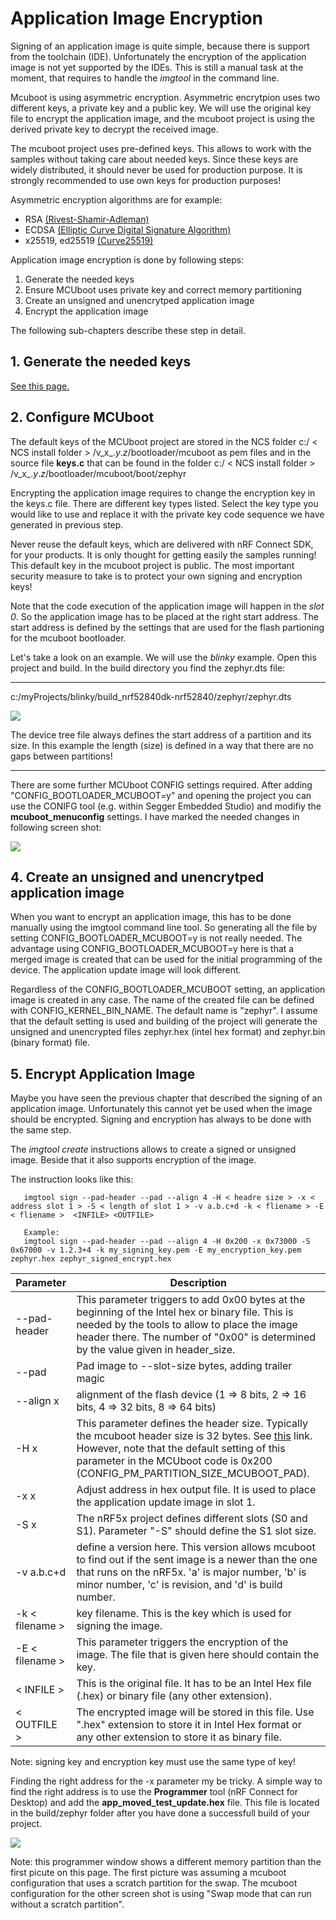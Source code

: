
# Application Image Encryption

Signing of an application image is quite simple, because there is support from the toolchain (IDE). Unfortunately the encryption of the application image is not yet supported by the IDEs. This is still a manual task at the moment, that requires to handle the _imgtool_ in the command line. 

Mcuboot is using asymmetric encryption. Asymmetric encrytpion uses two different keys, a private key and a public key. 
We will use the original key file to encrypt the application image, and the mcuboot project is using the derived private key to decrypt the received image.

The mcuboot project uses pre-defined keys. This allows to work with the samples without taking care about needed keys. 
Since these keys are widely distributed, it should never be used for production purpose. It is strongly recommended to use own keys for production purposes!

Asymmetric encryption algorithms are for example:
- RSA [(Rivest-Shamir-Adleman)](https://en.wikipedia.org/wiki/RSA_(cryptosystem))
- ECDSA [(Elliptic Curve Digital Signature Algorithm)](https://en.wikipedia.org/wiki/Elliptic_Curve_Digital_Signature_Algorithm)
- x25519, ed25519 [(Curve25519)](https://en.wikipedia.org/wiki/Curve25519)

Application image encryption is done by following steps:

1. Generate the needed keys
2. Ensure MCUboot uses private key and correct memory partitioning
3. Create an unsigned and unencrytped application image 
4. Encrypt the application image

The following sub-chapters describe these step in detail. 

## 1. Generate the needed keys

[See this page.](CreateKey.md)

## 2. Configure MCUboot

The default keys of the MCUboot project are stored in the NCS folder c:/ < NCS install folder > /v_x_._y_._z_/bootloader/mcuboot as pem files and in the source file __keys.c__ that can be found in the folder c:/ < NCS install folder > /v_x_._y_._z_/bootloader/mcuboot/boot/zephyr

Encrypting the application image requires to change the encryption key in the keys.c file. There are different key types listed. Select the key type you would like to use and replace it with the private key code sequence we have generated in previous step. 

Never reuse the default keys, which are delivered with nRF Connect SDK, for your products. It is only thought for getting easily the samples running! This default key in the mcuboot project is public. The most important security measure to take is to protect your own signing and encryption keys!

Note that the code execution of the application image will happen in the _slot 0_. So the application image has to be placed at the right start address. The start address is defined by the settings that are used for the flash partioning for the mcuboot bootloader. 

Let's take a look on an example. We will use the _blinky_ example. 
Open this project and build. In the build directory you find the zephyr.dts file:

---

c:/myProjects/blinky/build_nrf52840dk-nrf52840/zephyr/zephyr.dts

![](images/blinky_DeviceTree.JPG)

The device tree file always defines the start address of a partition and its size. In this example the length (size) is defined in a way that there are no gaps between partitions!

---

There are some further MCUboot CONFIG settings required. After adding "CONFIG_BOOTLOADER_MCUBOOT=y" and opening the project you can use the CONIFG tool (e.g. within Segger Embedded Studio) and modifiy the __mcuboot_menuconfig__ settings. I have marked the needed changes in following screen shot:

![](images/KCONFIG.jpg)


## 4. Create an unsigned and unencrytped application image     

When you want to encrypt an application image, this has to be done manually using the imgtool command line tool. So generating all the file by setting CONFIG_BOOTLOADER_MCUBOOT=y is not really needed. The advantage using CONFIG_BOOTLOADER_MCUBOOT=y here is that a merged image is created that can be used for the initial programming of the device. The application update image will look different.

Regardless of the CONFIG_BOOTLOADER_MCUBOOT setting, an application image is created in any case. The name of the created file can be defined with CONFIG_KERNEL_BIN_NAME. 
The default name is "zephyr". I assume that the default setting is used and building of the project will generate the unsigned and unencrypted files zephyr.hex (intel hex format) and zephyr.bin (binary format) file. 

## 5. Encrypt Application Image

Maybe you have seen the previous chapter that described the signing of an application image. Unfortunately this cannot yet be used when the image should be encrypted. Signing and encryption has always to be done with the same step. 
          
The _imgtool create_ instructions allows to create a signed or unsigned image. Beside that it also supports encryption of the image. 

The instruction looks like this:



       imgtool sign --pad-header --pad --align 4 -H < headre size > -x < address slot 1 > -S < length of slot 1 > -v a.b.c+d -k < fliename > -E < fliename >  <INFILE> <OUTFILE>
       
       Example:
       imgtool sign --pad-header --pad --align 4 -H 0x200 -x 0x73000 -S 0x67000 -v 1.2.3+4 -k my_signing_key.pem -E my_encryption_key.pem  zephyr.hex zephyr_signed_encrypt.hex
  

| **Parameter**   | **Description** |
|-|-|
| --pad-header    | This parameter triggers to add 0x00 bytes at the beginning of the Intel hex or binary file. This is needed by the tools to allow to place the image header there. The number of "0x00" is determined by the value given in header_size. |
| --pad           | Pad image to --slot-size bytes, adding trailer magic |
| --align x       | alignment of the flash device (1 => 8 bits, 2 => 16 bits, 4 => 32 bits, 8 => 64 bits) |
| -H x            | This parameter defines the header size. Typically the mcuboot header size is 32 bytes. See [this](https://www.mcuboot.com/documentation/design/#image-format) link. However, note that the default setting of this parameter in the MCUboot code is 0x200 (CONFIG_PM_PARTITION_SIZE_MCUBOOT_PAD).  |
| -x x            | Adjust address in hex output file. It is used to place the application update image in slot 1. |
| -S x            | The nRF5x project defines different slots (S0 and S1). Parameter "-S" should define the S1 slot size. |
| -v a.b.c+d      | define a version here. This version allows mcuboot to find out if the sent image is a newer than the one that runs on the nRF5x. 'a' is major number, 'b' is minor number, 'c' is revision, and 'd' is build number. |
| -k < filename > | key filename. This is the key which is used for signing the image. |
| -E < filename > | This parameter triggers the encryption of the image. The file that is given here should contain the key. |
| < INFILE >      | This is the original file. It has to be an Intel Hex file (.hex) or binary file (any other extension).  |
| < OUTFILE >     | The encrypted image will be stored in this file. Use ".hex" extension to store it in Intel Hex format or any other extension to store it as binary file. |

Note:  signing key and encryption key must use the same type of key!


Finding the right address for the -x parameter my be tricky. A simple way to find the right address is to use the __Programmer__ tool (nRF Connect for Desktop) and add the __app_moved_test_update.hex__ file. This file is located in the build/zephyr folder after you have done a successfull build of your project. 

![](images/programmer.jpg)

Note: this programmer window shows a different memory partition than the first picute on this page. The first picture was assuming a mcuboot configuration that uses a scratch partition for the swap. The mcuboot configuration for the other screen shot is using "Swap mode that can run without a scratch partition". 
